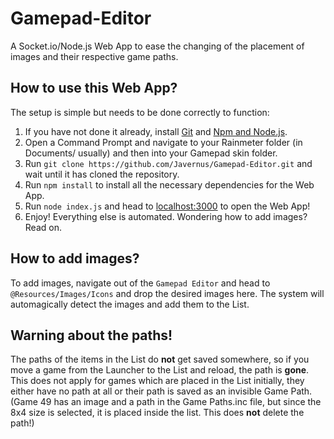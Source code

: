 # Gamepad-Editor
A Socket.io/Node.js Web App to ease the changing of the placement of images and their respective game paths. 

## How to use this Web App?

The setup is simple but needs to be done correctly to function:

1. If you have not done it already, install [Git](https://git-scm.com/download/win) and [Npm and Node.js](https://www.npmjs.com/get-npm).
2. Open a Command Prompt and navigate to your Rainmeter folder (in Documents/ usually) and then into your Gamepad skin folder.
3. Run `git clone https://github.com/Javernus/Gamepad-Editor.git` and wait until it has cloned the repository.
4. Run `npm install` to install all the necessary dependencies for the Web App.
5. Run `node index.js` and head to [localhost:3000](localhost:3000) to open the Web App!
6. Enjoy! Everything else is automated. Wondering how to add images? Read on.

## How to add images?

To add images, navigate out of the `Gamepad Editor` and head to `@Resources/Images/Icons` and drop the desired images here. 
The system will automagically detect the images and add them to the List.

## Warning about the paths!

The paths of the items in the List do **not** get saved somewhere, so if you move a game from the Launcher to the List and reload, the path is **gone**. This does not apply for games which are placed in the List initially, they either have no path at all or their path is saved as an invisible Game Path. (Game 49 has an image and a path in the Game Paths.inc file, but since the 8x4 size is selected, it is placed inside the list. This does **not** delete the path!) 